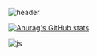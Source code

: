 ![header](https://capsule-render.vercel.app/api?type=venom&height=200&color=7fc7d9&text=Student%20Developer&stroke=7fc7d9)

[![Anurag's GitHub stats](https://github-readme-stats.vercel.app/api?username=choitjddn0311)](https://github.com/anuraghazra/github-readme-stats)

![js](https://img.shields.io/badge/HTML5-E34F26?style=for-the-badge&logo=html5&logoColor=white)
